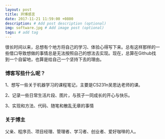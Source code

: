 ```yaml
---
layout: post
title: 开博感言
date: 2017-11-21 11:59:00 +0800
description: # Add post description (optional)
img: software.jpg # Add image post (optional)
tags: # add tag
---
```


很长时间以来，总想有个地方将自己的学习、体验心得写下来。总有这样那样的一些借口导致想做的事情总是无法按照自己的想法去实现。现在，总算在Github找到一个自留地，也算是给自己一个坚持下去的理由。

### 博客写些什么呢？

1、想写一些关于机器学习的课程笔记，主要是CS231n吴恩达老师的课。

2、记录一些日常生活片段、图片，与孩子一同成长的开心与快乐。

3、实现和方法、代码、随笔和散乱无章的事情

### 关于博主

父亲、程序员、项目经理、管理者、学习者、创业者、爱好咖啡的人。